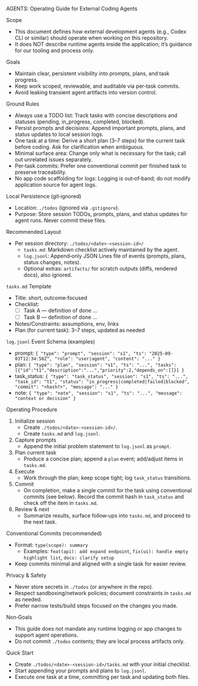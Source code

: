 AGENTS: Operating Guide for External Coding Agents

Scope
- This document defines how external development agents (e.g., Codex CLI or similar) should operate when working on this repository.
- It does NOT describe runtime agents inside the application; it’s guidance for our tooling and process only.

Goals
- Maintain clear, persistent visibility into prompts, plans, and task progress.
- Keep work scoped, reviewable, and auditable via per‑task commits.
- Avoid leaking transient agent artifacts into version control.

Ground Rules
- Always use a TODO list: Track tasks with concise descriptions and statuses (pending, in_progress, completed, blocked).
- Persist prompts and decisions: Append important prompts, plans, and status updates to local session logs.
- One task at a time: Derive a short plan (3–7 steps) for the current task before coding. Ask for clarification when ambiguous.
- Minimal surface area: Change only what is necessary for the task; call out unrelated issues separately.
- Per‑task commits: Prefer one conventional commit per finished task to preserve traceability.
- No app code scaffolding for logs: Logging is out‑of‑band; do not modify application source for agent logs.

Local Persistence (git‑ignored)
- Location: `./todos` (ignored via `.gitignore`).
- Purpose: Store session TODOs, prompts, plans, and status updates for agent runs. Never commit these files.

Recommended Layout
- Per session directory: `./todos/<date>-<session-id>/`
  - `tasks.md`: Markdown checklist actively maintained by the agent.
  - `log.jsonl`: Append‑only JSON Lines file of events (prompts, plans, status changes, notes).
  - Optional extras: `artifacts/` for scratch outputs (diffs, rendered docs), also ignored.

`tasks.md` Template
- Title: short, outcome‑focused
- Checklist:
  - [ ] Task A — definition of done …
  - [ ] Task B — definition of done …
- Notes/Constraints: assumptions, env, links
- Plan (for current task): 3–7 steps, updated as needed

`log.jsonl` Event Schema (examples)
- prompt: `{ "type": "prompt", "session": "s1", "ts": "2025-09-03T12:34:56Z", "role": "user|agent", "content": "..." }`
- plan: `{ "type": "plan", "session": "s1", "ts": "...", "tasks": [{"id":"t1","description":"...","priority":2,"depends_on":[]}] }`
- task_status: `{ "type": "task_status", "session": "s1", "ts": "...", "task_id": "t1", "status": "in_progress|completed|failed|blocked", "commit": "<hash?>", "message": "..." }`
- note: `{ "type": "note", "session": "s1", "ts": "...", "message": "context or decision" }`

Operating Procedure
1) Initialize session
   - Create `./todos/<date>-<session-id>/`.
   - Create `tasks.md` and `log.jsonl`.
2) Capture prompts
   - Append the initial problem statement to `log.jsonl` as `prompt`.
3) Plan current task
   - Produce a concise plan; append a `plan` event; add/adjust items in `tasks.md`.
4) Execute
   - Work through the plan; keep scope tight; log `task_status` transitions.
5) Commit
   - On completion, make a single commit for the task using conventional commits (see below). Record the commit hash in `task_status` and check off the item in `tasks.md`.
6) Review & next
   - Summarize results, surface follow‑ups into `tasks.md`, and proceed to the next task.

Conventional Commits (recommended)
- Format: `type(scope): summary`
  - Examples: `feat(api): add expand endpoint`, `fix(ui): handle empty highlight list`, `docs: clarify setup`
- Keep commits minimal and aligned with a single task for easier review.

Privacy & Safety
- Never store secrets in `./todos` (or anywhere in the repo).
- Respect sandboxing/network policies; document constraints in `tasks.md` as needed.
- Prefer narrow tests/build steps focused on the changes you made.

Non‑Goals
- This guide does not mandate any runtime logging or app changes to support agent operations.
- Do not commit `./todos` contents; they are local process artifacts only.

Quick Start
- Create `./todos/<date>-<session-id>/tasks.md` with your initial checklist.
- Start appending your prompts and plans to `log.jsonl`.
- Execute one task at a time, committing per task and updating both files.


